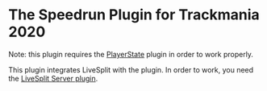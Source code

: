 # The Speedrun Plugin for Trackmania 2020

Note: this plugin requires the [PlayerState](https://openplanet.dev/plugin/playerstate) plugin in order to work properly.

This plugin integrates LiveSplit with the plugin. In order to work, you need the [LiveSplit Server plugin](https://github.com/LiveSplit/LiveSplit.Server).